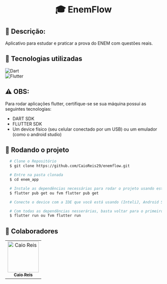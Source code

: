 <h1 align="center"> 🎓 EnemFlow</h1>


## :memo: Descrição:

<p>Aplicativo para estudar e praticar a prova do ENEM com questões reais.</p>

## :wrench: Tecnologias utilizadas

![Dart](https://img.shields.io/badge/Dart-0D1117?style=for-the-badge&logo=dart&logoColor=0175C2)&nbsp;<br>
![Flutter](https://img.shields.io/badge/Flutter-0D1117?style=for-the-badge&logo=flutter&logoColor=0175C2)&nbsp;<br>

## ⚠️ OBS:

 Para rodar aplicações flutter, certifique-se se sua máquina possui as seguintes tecnologias:
- DART SDK
- FLUTTER SDK
- Um device físico (seu celular conectado por um USB) ou um emulador (como o android studio)

## :rocket: Rodando o projeto

```bash
  # Clone o Repositório
  $ git clone https://github.com/CaioReis29/enemflow.git
```
```bash
  # Entre na pasta clonada
  $ cd enem_app
```

```bash
  # Instale as dependências necessárias para rodar o projeto usando este comando
  $ flutter pub get ou fvm flutter pub get
```


```bash
  # Conecte o device com a IDE que você está usando (InteliJ, Android Studio ou VS Code)
```

```bash
  # Com todas as dependências nesserárias, basta voltar para o primeiro terminal e digitar o comando
  $ flutter run ou fvm flutter run
```

## :handshake: Colaboradores
<table>
  <tr>
    <td align="center">
      <a href="http://github.com/CaioReis29">
        <img src="https://github.com/CaioReis29.png" width="100px;" alt="Caio Reis"/><br>
        <sub>
          <b>Caio Reis</b>
        </sub>
      </a>
    </td>
  </tr>
</table>
